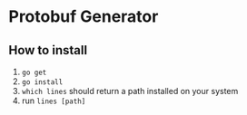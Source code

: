 Protobuf Generator
==================

How to install
--------------

1. `go get`
2. `go install`
3. `which lines` should return a path installed on your system
4. run ```lines [path]```
